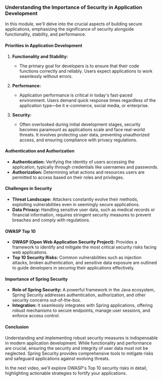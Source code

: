 ### Understanding the Importance of Security in Application Development

In this module, we'll delve into the crucial aspects of building secure applications, emphasizing the significance of security alongside functionality, stability, and performance.

#### Priorities in Application Development

1. **Functionality and Stability:**

   - The primary goal for developers is to ensure that their code functions correctly and reliably. Users expect applications to work seamlessly without errors.

2. **Performance:**

   - Application performance is critical in today's fast-paced environment. Users demand quick response times regardless of the application type—be it e-commerce, social media, or enterprise.

3. **Security:**
   - Often overlooked during initial development stages, security becomes paramount as applications scale and face real-world threats. It involves protecting user data, preventing unauthorized access, and ensuring compliance with privacy regulations.

#### Authentication and Authorization

- **Authentication:** Verifying the identity of users accessing the application, typically through credentials like usernames and passwords.
- **Authorization:** Determining what actions and resources users are permitted to access based on their roles and privileges.

#### Challenges in Security

- **Threat Landscape:** Attackers constantly evolve their methods, exploiting vulnerabilities even in seemingly secure applications.
- **Data Privacy:** Handling sensitive user data, such as medical records or financial information, requires stringent security measures to prevent breaches and comply with regulations.

#### OWASP Top 10

- **OWASP (Open Web Application Security Project):** Provides a framework to identify and mitigate the most critical security risks facing web applications.
- **Top 10 Security Risks:** Common vulnerabilities such as injection attacks, broken authentication, and sensitive data exposure are outlined to guide developers in securing their applications effectively.

#### Importance of Spring Security

- **Role of Spring Security:** A powerful framework in the Java ecosystem, Spring Security addresses authentication, authorization, and other security concerns out-of-the-box.
- **Integration:** It seamlessly integrates with Spring applications, offering robust mechanisms to secure endpoints, manage user sessions, and enforce access control.

#### Conclusion

Understanding and implementing robust security measures is indispensable in modern application development. While functionality and performance are crucial, ensuring the security and integrity of user data must not be neglected. Spring Security provides comprehensive tools to mitigate risks and safeguard applications against evolving threats.

In the next video, we'll explore OWASP's Top 10 security risks in detail, highlighting actionable strategies to fortify your applications.
